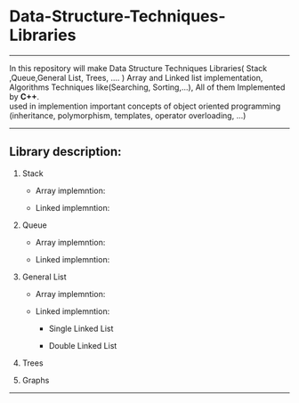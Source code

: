 # Data-Structure-Techniques-Libraries
---

In this repository will make Data Structure Techniques Libraries( Stack ,Queue,General List, Trees, .... ) Array and Linked list implementation, Algorithms Techniques like(Searching, Sorting,...), All of them Implemented by  **C++**.<br/> 
used in implemention important concepts of object oriented programming (inheritance, polymorphism, templates, operator overloading, ...)

---

## Library description:

  1. Stack 
     - Array implemntion:
     
     - Linked implemntion:
  2. Queue  
      - Array implemntion:
     
     - Linked implemntion:
  3. General List 
     - Array implemntion:
     
     - Linked implemntion:
     
       - Single Linked List 
        
       - Double Linked List
  4. Trees 
  
  5. Graphs
  
      
---

